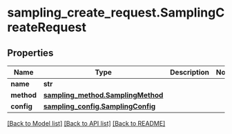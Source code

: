 # sampling_create_request.SamplingCreateRequest

## Properties
Name | Type | Description | Notes
------------ | ------------- | ------------- | -------------
**name** | **str** |  | 
**method** | [**sampling_method.SamplingMethod**](SamplingMethod.md) |  | 
**config** | [**sampling_config.SamplingConfig**](SamplingConfig.md) |  | 

[[Back to Model list]](../README.md#documentation-for-models) [[Back to API list]](../README.md#documentation-for-api-endpoints) [[Back to README]](../README.md)



